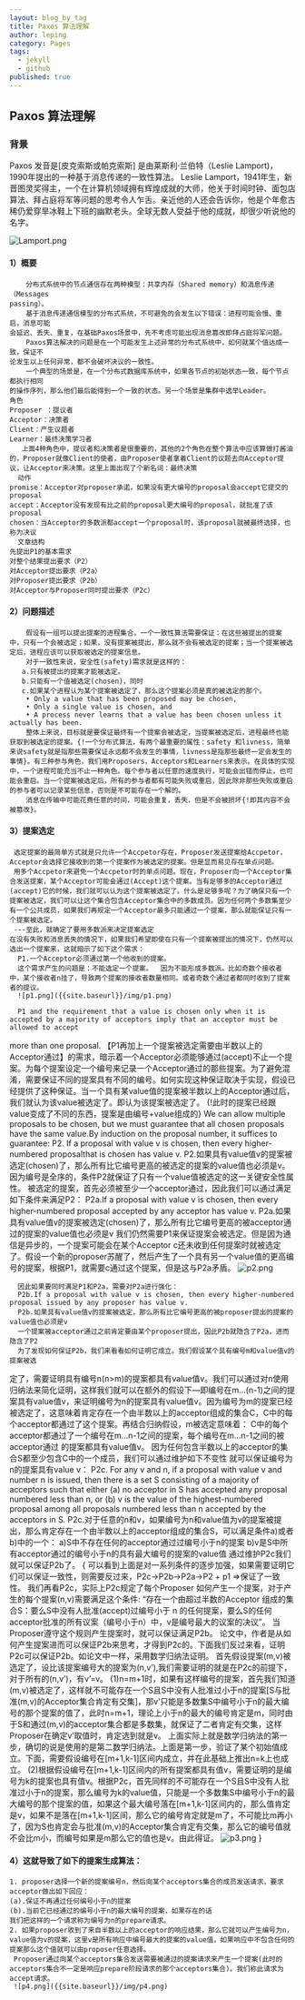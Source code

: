 ```yaml
---
layout: blog_by_tag
title: Paxos 算法理解
author: leping
category: Pages
tags: 
  - jekyll
  - github
published: true
---
```


## Paxos 算法理解
### 背景
  Paxos  发音是[皮克索斯或帕克索斯]
  是由莱斯利·兰伯特（Leslie Lamport)，1990年提出的一种基于消息传递的一致性算法。
  Leslie Lamport，1941年生，新晋图灵奖得主，一个在计算机领域拥有辉煌成就的大师，他关于时间时钟、面包店算法、拜占庭将军等问题的思考令人乍舌。亲近他的人还会告诉你，他是个年愈古稀仍爱穿旱冰鞋上下班的幽默老头。全球无数人受益于他的成就，却很少听说他的名字。
  
![Lamport.png]({{site.baseurl}}/img/Lamport.png)
       
#### 1）概要
        分布式系统中的节点通信存在两种模型：共享内存（Shared memory）和消息传递（Messages
    passing）。
        基于消息传递通信模型的分布式系统，不可避免的会发生以下错误：进程可能会慢、重启，消息可能
    会延迟、丢失、重复，在基础Paxos场景中，先不考虑可能出现消息篡改即拜占庭将军问题。
        Paxos算法解决的问题是在一个可能发生上述异常的分布式系统中，如何就某个值达成一致，保证不
    论发生以上任何异常，都不会破坏决议的一致性。
        一个典型的场景是，在一个分布式数据库系统中，如果各节点的初始状态一致，每个节点都执行相同
    的操作序列，那么他们最后能得到一个一致的状态。另一个场景是集群中选举Leader。
    角色
	Proposer ：提议者
	Acceptor：决策者
	Client：产生议题者
	Learner：最终决策学习者
       上面4种角色中，提议者和决策者是很重要的，其他的2个角色在整个算法中应该算做打酱油的，Proposer就像Client的使者，由Proposer使者拿着Client的议题去向Acceptor提议，让Acceptor来决策。这里上面出现了个新名词：最终决策
      动作
	promise：Acceptor对proposer承诺，如果没有更大编号的proposal会accept它提交的proposal
	accept：Acceptor没有发现有比之前的proposal更大编号的proposal，就批准了该proposal
	chosen：当Acceptor的多数派都accept一个proposal时，该proposal就被最终选择，也称为决议
      文章结构
	先提出P1的基本需求
	对整个结果提出要求（P2）
	对Acceptor提出要求（P2a）
	对Proposer提出要求（P2b）
	对Acceptor与Proposer同时提出要求（P2c）
    
#### 2）问题描述
        假设有一组可以提出提案的进程集合。一个一致性算法需要保证：在这些被提出的提案中，只有一个会被选定；如果，没有提案被提出，那么就不会有被选定的提案；当一个提案被选定后，进程应该可以获取被选定的提案信息。
        对于一致性来说，安全性(safety)需求就是这样的：
       a.只有被提出的提案才能被选定。
       b.只能有一个值被选定(chosen)，同时
       c.如果某个进程认为某个提案被选定了，那么这个提案必须是真的被选定的那个。
        • Only a value that has been proposed may be chosen,
        • Only a single value is chosen, and
        • A process never learns that a value has been chosen unless it actually has been.
        整体上来说，目标就是要保证最终有一个提案会被选定，当提案被选定后，进程最终也能获取到被选定的提案。{!一个分布式算法，有两个最重要的属性：safety 和livness，简单来说safety就是指那些需要保证永远都不会发生的事情，livness是指那些最终一定会发生的事情}。有三种参与角色，我们用Proposers，Acceptors和Learners来表示。在具体的实现中，一个进程可能充当不止一种角色。每个参与者以任意的速度执行，可能会出错而停止，也可能会重启。当一个提案被选定后，所有的参与者都有可能失败或重启，因此除非那些失败或重启的参与者可以记录某些信息，否则是不可能存在一个解的。
        消息在传输中可能花费任意的时间，可能会重复，丢失，但是不会被损坏{!即其内容不会被篡改}。
#### 3）提案选定
     选定提案的最简单方式就是只允许一个Accpetor存在，Proposer发送提案给Accpetor，Acceptor会选择它接收到的第一个提案作为被选定的提案。但是显而易见存在单点问题。
     用多个Accpetor来避免一个Accpetor时的单点问题。现在，Proposer向一个Acceptor集合发送提案，某个Acceptor可能会通过(Accept)这个提案。当有足够多的Acceptor通过(accept)它的时候，我们就可以认为这个提案被选定了。什么是足够多呢？为了确保只有一个提案被选定，我们可以让这个集合包含Acceptor集合中的多数成员。因为任何两个多数集至少有一个公共成员，如果我们再规定一个Acceptor最多只能通过一个提案，那么就能保证只有一个提案被选定。
     ---至此，就确定了要用多数派来决定提案选定
    在没有失败和消息丢失的情况下，如果我们希望即使在只有一个提案被提出的情况下，仍然可以选出一个提案来，这就暗示了如下这个需求：
      P1.一个Acceptor必须通过第一个他收到的提案。
      这个需求产生的问题是：不能选定一个提案。  因为不能形成多数派。比如奇数个接收者中，某个接收者n挂了，导致两个提案的接收者数量相同。或者奇数个通过者都同时收到了提案者的提议。
      ![p1.png]({{site.baseurl}}/img/p1.png)
      
      P1 and the requirement that a value is chosen only when it is accepted by a majority of acceptors imply that an acceptor must be allowed to accept
more than one proposal.
     【P1再加上一个提案被选定需要由半数以上的Acceptor通过】的需求，暗示着一个Acceptor必须能够通过(accept)不止一个提案。为每个提案设定一个编号来记录一个Acceptor通过的那些提案。为了避免混淆，需要保证不同的提案具有不同的编号。如何实现这种保证取决于实现，假设已经提供了这种保证。当一个具有某value值的提案被半数以上的Acceptor通过后，我们就认为该value被选定了。即认为该提案被选定了。
{!此时的提案已经跟value变成了不同的东西，提案是由编号+value组成的}
      We can allow multiple proposals to be chosen, but we must guarantee that all chosen proposals have the same value.By induction on the proposal number, it suffices to guarantee:
      P2. If a proposal with value v is chosen, then every higher-numbered proposalthat is chosen has value v.
      P2.如果具有value值v的提案被选定(chosen)了，那么所有比它编号更高的被选定的提案的value值也必须是v。
      因为编号是全序的，条件P2就保证了只有一个value值被选定的这一关键安全性属性。
      被选定的提案，首先必须被至少一个acceptor通过，因此我们可以通过满足如下条件来满足P2：
      P2a.If a proposal with value v is chosen, then every higher-numbered proposal accepted by any acceptor has value v.
      P2a.如果具有value值v的提案被选定(chosen)了，那么所有比它编号更高的被acceptor通过的提案的value值也必须是v
      我们仍然需要P1来保证提案会被选定。但是因为通信是异步的，一个提案可能会在某个Acceptor c还未收到任何提案时就被选定了。假设一个新的proposer苏醒了，然后产生了一个具有另一个value值的更高编号的提案，根据P1，就需要c通过这个提案，但是这与P2a矛盾。
    ![p2.png]({{site.baseurl}}/img/p2.png)
     
      因此如果要同时满足P1和P2a，需要对P2a进行强化：
      P2b.If a proposal with value v is chosen, then every higher-numbered proposal issued by any proposer has value v.
      P2b.如果具有value值v的提案被选定，那么所有比它编号更高的被proposer提出的提案的value值也必须是v
      一个提案被acceptor通过之前肯定要由某个proposer提出，因此P2b就隐含了P2a，进而隐含了P2
      为了发现如何保证P2b，我们来看看如何证明它成立。我们假设某个具有编号m和value值v的提案被选
   定了，需要证明具有编号n(n>m)的提案都具有value值v。我们可以通过对n使用归纳法来简化证明，这样我们就可以在额外的假设下—即编号在m…(n-1)之间的提案具有value值v，来证明编号为n的提案具有value值v。因为编号为m的提案已经被选定了，这意味着肯定存在一个由半数以上的acceptor组成的集合C，C中的每个acceptor都通过了这个提案。再结合归纳假设，m被选定意味着：
     C中的每个acceptor都通过了一个编号在m…n-1之间的提案，每个编号在m…n-1之间的被acceptor通过
   的提案都具有value值v。
      因为任何包含半数以上的acceptor的集合S都至少包含C中的一个成员，我们可以通过维护如下不变性
   就可以保证编号为n的提案具有value v：
      P2c. For any v and n, if a proposal with value v and number n is issued, then 
   there is a set S consisting of a majority of acceptors such that either (a) no 
   acceptor in S has accepted any proposal numbered less than n, or (b) v is the 
   value of the highest-numbered proposal among all proposals numbered less than n 
   accepted by the acceptors in S.
       P2c.对于任意的n和v，如果编号为n和value值为v的提案被提出，那么肯定存在一个由半数以上的acceptor组成的集合S，可以满足条件a)或者b)中的一个：
               a)S中不存在任何的acceptor通过过编号小于n的提案
               b)v是S中所有acceptor通过的编号小于n的具有最大编号的提案的value值
    通过维护P2c我们就可以保证P2b了。
     {
    可以看到上面是对一系列条件的逐步加强，如果需要证明它们可以保证一致性，则需要反过来，P2c->P2b->P2a->P2 + p1 =>保证了一致性。 
    我们再看P2c，实际上P2c规定了每个Proposer 如何产生一个提案，对于产生的每个提案(n,v)需要满足这个条件:
   “存在一个由超过半数的Acceptor 组成的集合S：要么S中没有人批准(accept)过编号小于 n 的任何提案，要么S的任何acceptor批准的所有议案（编号小于n）中，v是编号最大的议案的决议”。
   当Proposer遵守这个规则产生提案时，就可以保证满足P2b。
   论文中，作者是从如何产生提案进而可以保证P2b来思考，才得到P2c的。下面我们反过来看，证明P2c可以保证P2b。如论文中一样，采用数学归纳法证明。
   首先假设提案(m,v)被选定了，设比该提案编号大的提案为(n,v’),我们需要证明的就是在P2c的前提下，对于所有的(n,v’)，有v’=v。
    (1)n=m+1时，如果有这样编号的提案，首先我们知道(m,v)被选定了，这样就不可能存在一个S且S中没有人批准过小于n的提案[S与批准(m,v)的Acceptor集合肯定有交集]，那v’只能是多数集S中编号小于n的最大编号的那个提案的值了，此时n=m+1，理论上小于n的最大的编号肯定是m，同时由于S和通过(m,v)的acceptor集合都是多数集，就保证了二者肯定有交集，这样Proposer在确定v’取值时，肯定选到就是v。
    上面实际上就是数学归纳法的第一步，确切的说是使用的是第二数学归纳法。上面是第一步，验证了某个初始值成立。下面，需要假设编号在[m+1,k-1]区间内成立，并在此基础上推出n=k上也成立。
    (2)根据假设编号在[m+1,k-1]区间内的所有提案都具有值v，需要证明的是编号为k的提案也具有值v。根据P2c，首先同样的不可能存在一个S且S中没有人批准过小于n的提案，那么编号为k的value值，只能是一个多数集S中编号小于n的最大编号的那个提案的值，如果这个最大编号落在[m+1,k-1]区间内的，那么值肯定是v，如果不是落在[m+1,k-1]区间，那么它的编号肯定就是m了，不可能比m再小了，因为S也肯定会与批准(m,v)的Acceptor集合肯定有交集，那么它的编号值就不会比m小，而编号如果是m那么它的值也是v。由此得证。
    ![p3.png]({{site.baseurl}}/img/p3.png)
     }
#### 4）这就导致了如下的提案生成算法：
    1. proposer选择一个新的提案编号n，然后向某个acceptors集合的成员发送请求，要求acceptor做出如下回应：
	(a).保证不再通过任何编号小于n的提案
	(b).当前它已经通过的编号小于n的最大编号的提案，如果存在的话
	我们把这样的一个请求称为编号为n的prepare请求。
    2. 如果proposer收到了来自半数以上的acceptor的响应结果，那么它就可以产生编号为n，value值为v的提案，这里v是所有响应中编号最大的提案的value值，如果响应中不包含任何的提案那么这个值就可以由proposer任意选择。
	 Proposer通过向某个acceptors集合发送需要被通过的提案请求来产生一个提案(此时的acceptors集合不一定是响应prepare阶段请求的那个acceptors集合)。我们称此请求为accept请求。
	 ![p4.png]({{site.baseurl}}/img/p4.png)
